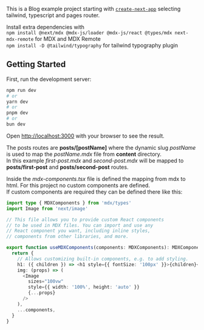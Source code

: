 This is a Blog example project starting with [`create-next-app`](https://github.com/vercel/next.js/tree/canary/packages/create-next-app) selecting tailwind, typescript and pages router.

Install extra dependencies with\
`npm install @next/mdx @mdx-js/loader @mdx-js/react @types/mdx next-mdx-remote` for MDX and MDX Remote\
`npm install -D @tailwind/typography` for tailwind typography plugin

## Getting Started

First, run the development server:

```bash
npm run dev
# or
yarn dev
# or
pnpm dev
# or
bun dev
```

Open [http://localhost:3000](http://localhost:3000) with your browser to see the result.

The posts routes are **posts/[postName]** where the dynamic slug _postName_ is used to map the _postName.mdx_ file from **content** directory.\
In this example _first-post.mdx_ and _second-post.mdx_ will be mapped to **posts/first-post** and **posts/second-post** routes.

Inside the _mdx-components.tsx_ file is defined the mapping from mdx to html. For this project no custom components are defined.\
If custom components are required they can be defined there like this:

```ts
import type { MDXComponents } from 'mdx/types'
import Image from 'next/image'

// This file allows you to provide custom React components
// to be used in MDX files. You can import and use any
// React component you want, including inline styles,
// components from other libraries, and more.

export function useMDXComponents(components: MDXComponents): MDXComponents {
  return {
    // Allows customizing built-in components, e.g. to add styling.
    h1: ({ children }) => <h1 style={{ fontSize: '100px' }}>{children}</h1>,
    img: (props) => (
      <Image
        sizes="100vw"
        style={{ width: '100%', height: 'auto' }}
        {...props}
      />
    ),
    ...components,
  }
}
```
